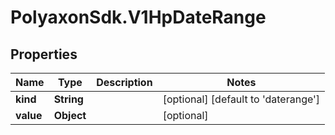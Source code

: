 # PolyaxonSdk.V1HpDateRange

## Properties

Name | Type | Description | Notes
------------ | ------------- | ------------- | -------------
**kind** | **String** |  | [optional] [default to &#39;daterange&#39;]
**value** | **Object** |  | [optional] 



